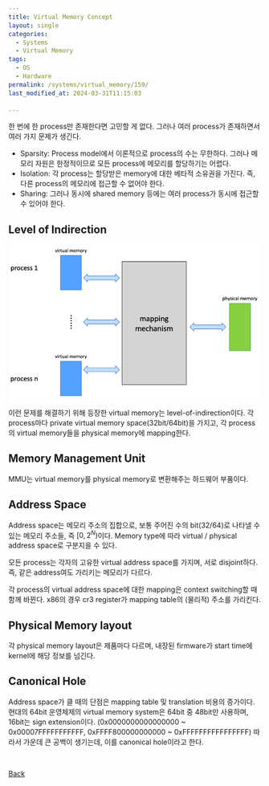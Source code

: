 ```yaml
---
title: Virtual Memory Concept
layout: single
categories:
  - Systems
  - Virtual Memory
tags:
  - OS
  - Hardware
permalink: /systems/virtual_memory/159/
last_modified_at: 2024-03-31T11:15:03

---
```


한 번에 한 process만 존재한다면 고민할 게 없다.
그러나 여러 process가 존재하면서 여러 가지 문제가 생긴다.

* Sparsity: Process model에서 이론적으로 process의 수는 무한하다. 그러나 메모리 자원은 한정적이므로 모든 process에 메모리를 할당하기는 어렵다.
* Isolation: 각 process는 할당받은 memory에 대한 베타적 소유권을 가진다. 즉, 다른 process의 메모리에 접근할 수 없어야 한다.
* Sharing: 그러나 동시에 shared memory 등에는 여러 process가 동시에 접근할 수 있어야 한다.

## Level of Indirection

![Level of Indirection](/assets/images/systems/virtual_memory/indirection.png)

이런 문제를 해결하기 위해 등장한 virtual memory는 level-of-indirection이다.
각 process마다 private virtual memory space(32bit/64bit)을 가지고,
각 process의 virtual memory들을 physical memory에 mapping한다.

## Memory Management Unit

MMU는 virtual memory를 physical memory로 변환해주는 하드웨어 부품이다.

## Address Space

Address space는 메모리 주소의 집합으로, 보통 주어진 수의 bit(32/64)로 나타낼 수 있는 메모리 주소들, 즉 $[0, 2^N)$이다.
Memory type에 따라 virtual / physical address space로 구분지을 수 있다.

모든 process는 각자의 고유한 virtual address space를 가지며, 서로 disjoint하다.
즉, 같은 address여도 가리키는 메모리가 다르다.

각 process의 virtual address space에 대한 mapping은 context switching할 때 함께 바뀐다.
x86의 경우 cr3 register가 mapping table의 (물리적) 주소를 가리킨다.

## Physical Memory layout

각 physical memory layout은 제품마다 다르며, 내장된 firmware가 start time에 kernel에 해당 정보를 넘긴다.

## Canonical Hole

Address space가 클 때의 단점은 mapping table 및 translation 비용의 증가이다.
현대의 64bit 운영체제의 virtual memory system은 64bit 중 48bit만 사용하며,
16bit는 sign extension이다. (0x0000000000000000 ~ 0x00007FFFFFFFFFFF, 0xFFFF800000000000 ~ 0xFFFFFFFFFFFFFFFF)
따라서 가운데 큰 공백이 생기는데, 이를 canonical hole이라고 한다.

<br>

[Back](/systems/virtual_memory/)